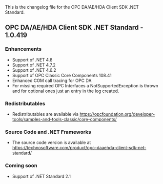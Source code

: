 This is the changelog file for the OPC DA/AE/HDA Client SDK .NET Standard.


## OPC DA/AE/HDA Client SDK .NET Standard - 1.0.419

###	Enhancements
- Support of .NET 4.8
- Support of .NET 4.7.2
- Support of .NET 4.6.2
- Support of OPC Classic Core Components 108.41
- Enhanced COM call tracing for OPC DA 
- For missing required OPC Interfaces a NotSupportedException is thrown and for optional ones just an entry in the log created.

###	Redistributables
- Redistributables are available via https://opcfoundation.org/developer-tools/samples-and-tools-classic/core-components/

###	Source Code and .NET Frameworks
- The source code version is available at https://technosoftware.com/product/opc-daaehda-client-sdk-net-standard/

###	Coming soon
- Support of .NET Standard 2.1

